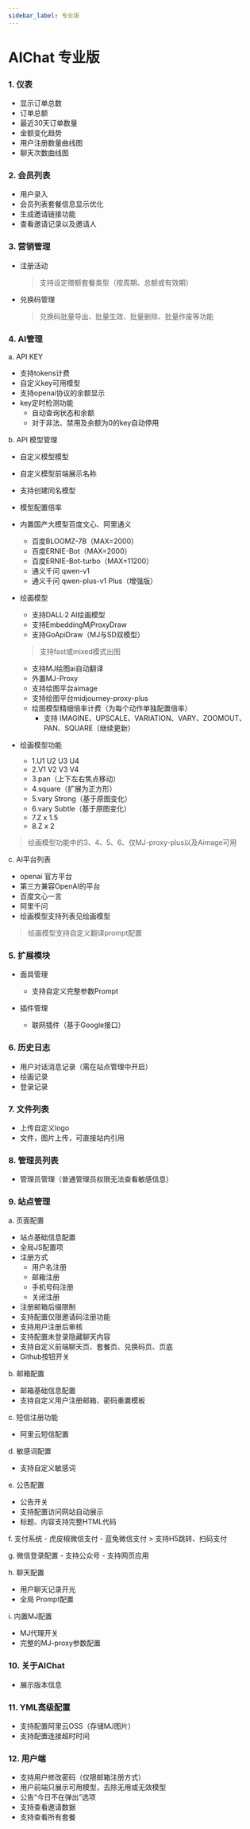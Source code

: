 ```yaml
---
sidebar_label: 专业版
---
```


# AIChat 专业版

### 1. 仪表

- 显示订单总数
- 订单总额
- 最近30天订单数量
- 金额变化趋势
- 用户注册数量曲线图
- 聊天次数曲线图

### 2. 会员列表

- 用户录入
- 会员列表套餐信息显示优化
- 生成邀请链接功能
- 查看邀请记录以及邀请人

### 3. 营销管理

- 注册活动
    > 支持设定赠额套餐类型（按周期、总额或有效期）
- 兑换码管理
    > 兑换码批量导出、批量生效、批量删除、批量作废等功能

### 4. AI管理

a. API KEY
- 支持tokens计费
- 自定义key可用模型
- 支持openai协议的余额显示
- key定时检测功能
    - 自动查询状态和余额
    - 对于非法、禁用及余额为0的key自动停用

b. API 模型管理
- 自定义模型模型
- 自定义模型前端展示名称
- 支持创建同名模型
- 模型配置倍率
- 内置国产大模型百度文心、阿里通义
    - 百度BLOOMZ-7B（MAX=2000）
    - 百度ERNIE-Bot（MAX=2000）
    - 百度ERNIE-Bot-turbo（MAX=11200）
    - 通义千问 qwen-v1
    - 通义千问 qwen-plus-v1 Plus（增强版）
- 绘画模型
    - 支持DALL·2 AI绘画模型
    - 支持EmbeddingMjProxyDraw
    - 支持GoApiDraw（MJ与SD双模型）
    > 支持fast或mixed模式出图
    - 支持MJ绘图ai自动翻译
    - 外置MJ-Proxy
    - 支持绘图平台aimage
    - 支持绘图平台midjourney-proxy-plus
    - 绘图模型精细倍率计费（为每个动作单独配置倍率）
        - 支持 IMAGINE、UPSCALE、VARIATION、VARY、ZOOMOUT、PAN、SQUARE（继续更新）

- 绘画模型功能
    - 1.U1 U2 U3 U4
    - 2.V1 V2 V3 V4
    - 3.pan（上下左右焦点移动）
    - 4.square（扩展为正方形）
    - 5.vary Strong（基于原图变化）
    - 6.vary Subtle（基于原图变化）
    - 7.Z x 1.5
    - 8.Z x 2

> 绘画模型功能中的3、4、5、6、仅MJ-proxy-plus以及Aimage可用



c. AI平台列表

- openai 官方平台
- 第三方兼容OpenAI的平台
- 百度文心一言
- 阿里千问
- 绘画模型支持列表见绘画模型

> 绘画模型支持自定义翻译prompt配置

### 5. 扩展模块

- 面具管理
    - 支持自定义完整参数Prompt
    
- 插件管理
    - 联网插件（基于Google接口）

### 6. 历史日志

- 用户对话消息记录（需在站点管理中开启）
- 绘画记录
- 登录记录

### 7. 文件列表

- 上传自定义logo
- 文件，图片上传，可直接站内引用

### 8. 管理员列表

- 管理员管理（普通管理员权限无法查看敏感信息）

### 9. 站点管理

a. 页面配置
- 站点基础信息配置
- 全局JS配置项
- 注册方式
    - 用户名注册
    - 邮箱注册
    - 手机号码注册
    - 关闭注册
- 注册邮箱后缀限制
- 支持配置仅限邀请码注册功能
- 支持用户注册后审核
- 支持配置未登录隐藏聊天内容
- 支持自定义前端聊天页、套餐页、兑换码页、页底
- Github按钮开关

b. 邮箱配置

- 邮箱基础信息配置
- 支持自定义用户注册邮箱、密码重置模板

c. 短信注册功能
- 阿里云短信配置

d. 敏感词配置
- 支持自定义敏感词

e. 公告配置
- 公告开关
- 支持配置访问网站自动展示
- 标题、内容支持完整HTML代码

f. 支付系统
    - 虎皮椒微信支付
    - 蓝兔微信支付
    > 支持H5跳转、扫码支付

g. 微信登录配置
    - 支持公众号
    - 支持网页应用

h. 聊天配置
- 用户聊天记录开光
- 全局 Prompt配置

i. 内置MJ配置
- MJ代理开关
- 完整的MJ-proxy参数配置

### 10. 关于AIChat

- 展示版本信息


### 11. YML高级配置
- 支持配置阿里云OSS（存储MJ图片）
- 支持配置连接超时时间

### 12. 用户端
- 支持用户修改密码（仅限邮箱注册方式）
- 用户前端只展示可用模型，去除无用或无效模型
- 公告“今日不在弹出”选项
- 支持查看邀请数据
- 支持查看所有套餐